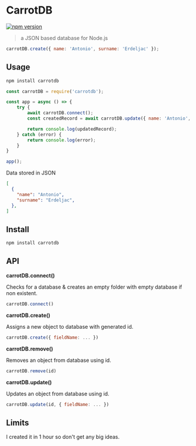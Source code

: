 # CarrotDB

[![npm version](https://badge.fury.io/js/carrotdb.svg)](https://badge.fury.io/js/carrotdb)

> a JSON based database for Node.js

```js
carrotDB.create({ name: 'Antonio', surname: 'Erdeljac' });
```

## Usage

```sh
npm install carrotdb
```

```js
const carrotDB = require('carrotdb');

const app = async () => {
    try {
        await carrotDB.connect();
        const createdRecord = await carrotDB.update({ name: 'Antonio', surname: 'Erdeljac' });

        return console.log(updatedRecord);
    } catch (error) {
        return console.log(error);
    }
}

app();
```

Data stored in JSON

```json
[
  {
    "name": "Antonio",
    "surname": "Erdeljac",
  },
]
```

## Install

```sh
npm install carrotdb
```

## API

__carrotDB.connect()__

Checks for a database & creates an empty folder with empty database if non existent.

```js
carrotDB.connect()
```

__carrotDB.create()__

Assigns a new object to database with generated id.

```js
carrotDB.create({ fieldName: ... })
```

__carrotDB.remove()__

Removes an object from database using id.

```js
carrotDB.remove(id)
```

__carrotDB.update()__

Updates an object from database using id.

```js
carrotDB.update(id, { fieldName: ... })
```

## Limits

I created it in 1 hour so don't get any big ideas.